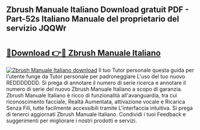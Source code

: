 ## Zbrush Manuale Italiano Download gratuit PDF - Part-52s Italiano Manuale del proprietario del servizio JQQWr

# <h2><a href="http://dffijt.blite.top/?on=Zbrush+Manuale+Italiano">🔗Download 👉🔴 Zbrush Manuale Italiano</a></h2>

[![Zbrush Manuale Italiano download](https://i.imgur.com/lujVjoI.png)](http://dffijt.blite.top/?on=Zbrush+Manuale+Italiano)
Il tuo Tutor personale questa guida per l'utente funge da Tutor personale per padroneggiare L'uso del tuo nuovo REDDDDDDD. Si prega di annotare il numero di serie ricerca e annotare il numero di serie del nuovo Zbrush Manuale Italiano a scopo di garanzia. Zbrush Manuale Italiano è ricco di funzionalità all'avanguardia, tra cui riconoscimento facciale, Realtà Aumentata, attivazione vocale e Ricarica Senza Fili, tutte facilmente accessibili tramite L'interfaccia intuitiva. Si prega di tenerci aggiornati Zbrush Manuale Italiano. Condividi i tuoi Feedback e suggerimenti per migliorare i nostri prodotti e servizi.
